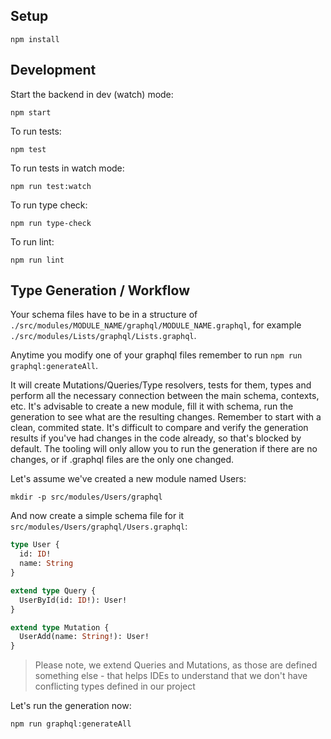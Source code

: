 ## Setup

`npm install`


## Development

Start the backend in dev (watch) mode:

`npm start`

To run tests:

`npm test`

To run tests in watch mode:

`npm run test:watch`

To run type check:

`npm run type-check`

To run lint:

`npm run lint`

## Type Generation / Workflow

Your schema files have to be in a structure of `./src/modules/MODULE_NAME/graphql/MODULE_NAME.graphql`, for example `./src/modules/Lists/graphql/Lists.graphql`.

Anytime you modify one of your graphql files remember to run `npm run graphql:generateAll`.

It will create Mutations/Queries/Type resolvers, tests for them, types and perform all the necessary connection between the main schema, contexts, etc.
It's advisable to create a new module, fill it with schema, run the generation to see what are the resulting changes.
Remember to start with a clean, commited state. It's difficult to compare and verify the generation results if you've had changes in the code already, so that's blocked by default.
The tooling will only allow you to run the generation if there are no changes, or if .graphql files are the only one changed.

Let's assume we've created a new module named Users:

`mkdir -p src/modules/Users/graphql`

And now create a simple schema file for it `src/modules/Users/graphql/Users.graphql`:

```graphql
type User {
  id: ID!
  name: String
}

extend type Query {
  UserById(id: ID!): User!
}

extend type Mutation {
  UserAdd(name: String!): User!
}
```

> Please note, we extend Queries and Mutations, as those are defined something else - that helps IDEs to understand that we don't have conflicting types defined in our project

Let's run the generation now:

`npm run graphql:generateAll`
